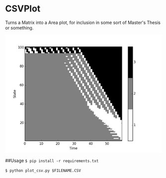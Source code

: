 CSVPlot
=======

Turns a Matrix into a Area plot, for inclusion in some sort of Master's Thesis or something.

![](https://raw.githubusercontent.com/cronin101/CSVPlot/master/example.png)

##Usage
`$ pip install -r requirements.txt`

`$ python plot_csv.py $FILENAME.CSV`

